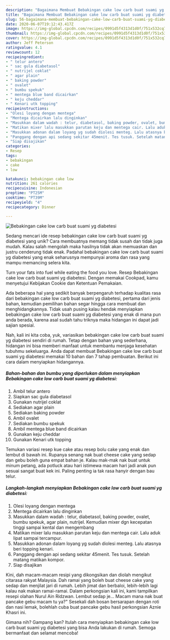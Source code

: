 ```yaml
---
description: "Bagaimana Membuat Bebakingan cake low carb buat suami yg diabetesi yang Sempurna"
title: "Bagaimana Membuat Bebakingan cake low carb buat suami yg diabetesi yang Sempurna"
slug: 56-bagaimana-membuat-bebakingan-cake-low-carb-buat-suami-yg-diabetesi-yang-sempurna
date: 2020-06-07T19:12:43.417Z
image: https://img-global.cpcdn.com/recipes/0991d5f4313d1d0f/751x532cq70/bebakingan-cake-low-carb-buat-suami-yg-diabetesi-foto-resep-utama.jpg
thumbnail: https://img-global.cpcdn.com/recipes/0991d5f4313d1d0f/751x532cq70/bebakingan-cake-low-carb-buat-suami-yg-diabetesi-foto-resep-utama.jpg
cover: https://img-global.cpcdn.com/recipes/0991d5f4313d1d0f/751x532cq70/bebakingan-cake-low-carb-buat-suami-yg-diabetesi-foto-resep-utama.jpg
author: Jeff Peterson
ratingvalue: 4.1
reviewcount: 12
recipeingredient:
- " telur antero"
- " sac gula diabetasol"
- " nutrijel coklat"
- " agar plain"
- " baking powder"
- " ovalet"
- " bumbu spekuk"
- " mentega blue band dicairkan"
- " keju cheddar"
- " Kenari utk topping"
recipeinstructions:
- "Olesi loyang dengan mentega"
- "Mentega dicairkan lalu dinginkan"
- "Masukkan dalam wadah : telur, diabetasol, baking powder, ovalet, bumbu spekuk, agar plain, nutrijel. Kemudian mixer dgn kecepatan tinggi sampai kental dan mengembang"
- "Matikan mixer lalu masukkan parutan keju dan mentega cair. Lalu aduk lipat sampai tercampur."
- "Masukkan adonan dalam loyang yg sudah diolesi menteg. Lalu atasnya beri topping kenari."
- "Panggang dengan api sedang sekitar 45menit. Tes tusuk. Setelah matang matikan kompor."
- "Siap disajikan"
categories:
- Resep
tags:
- bebakingan
- cake
- low

katakunci: bebakingan cake low 
nutrition: 261 calories
recipecuisine: Indonesian
preptime: "PT25M"
cooktime: "PT39M"
recipeyield: "4"
recipecategory: Dinner

---
```



![Bebakingan cake low carb buat suami yg diabetesi](https://img-global.cpcdn.com/recipes/0991d5f4313d1d0f/751x532cq70/bebakingan-cake-low-carb-buat-suami-yg-diabetesi-foto-resep-utama.jpg)

Sedang mencari ide resep bebakingan cake low carb buat suami yg diabetesi yang unik? Cara membuatnya memang tidak susah dan tidak juga mudah. Kalau salah mengolah maka hasilnya tidak akan memuaskan dan justru cenderung tidak enak. Padahal bebakingan cake low carb buat suami yg diabetesi yang enak seharusnya mempunyai aroma dan rasa yang mampu memancing selera kita.

Turn your fats into fuel while eating the food you love. Resep Bebakingan cake low carb buat suami yg diabetesi. Dengan memakai Cookpad, kamu menyetujui Kebijakan Cookie dan Ketentuan Pemakaian.

Ada beberapa hal yang sedikit banyak berpengaruh terhadap kualitas rasa dari bebakingan cake low carb buat suami yg diabetesi, pertama dari jenis bahan, kemudian pemilihan bahan segar hingga cara membuat dan menghidangkannya. Tidak usah pusing kalau hendak menyiapkan bebakingan cake low carb buat suami yg diabetesi yang enak di mana pun anda berada, karena asal sudah tahu triknya maka hidangan ini dapat jadi sajian spesial.


Nah, kali ini kita coba, yuk, variasikan bebakingan cake low carb buat suami yg diabetesi sendiri di rumah. Tetap dengan bahan yang sederhana, hidangan ini bisa memberi manfaat untuk membantu menjaga kesehatan tubuhmu sekeluarga. Anda dapat membuat Bebakingan cake low carb buat suami yg diabetesi memakai 10 bahan dan 7 tahap pembuatan. Berikut ini cara dalam menyiapkan hidangannya.

<!--inarticleads1-->

##### Bahan-bahan dan bumbu yang diperlukan dalam menyiapkan Bebakingan cake low carb buat suami yg diabetesi:

1. Ambil  telur antero
1. Siapkan  sac gula diabetasol
1. Gunakan  nutrijel coklat
1. Sediakan  agar plain
1. Sediakan  baking powder
1. Ambil  ovalet
1. Sediakan  bumbu spekuk
1. Ambil  mentega blue band dicairkan
1. Gunakan  keju cheddar
1. Gunakan  Kenari utk topping


Temukan variasi resep kue cake atau resep bolu cake yang enak dan lembut di bawah ini. Rupanya senang nak buat cheese cake yang sedap dan gebu boleh guna empat bahan je. Kalau mak-mak nak buat untuk minum petang, ada potluck atau hari istimewa macam hari jadi anak pun sesuai sangat buat kek ini. Paling penting ia tak rasa hanyir dengan bau telur. 

<!--inarticleads2-->

##### Langkah-langkah menyiapkan Bebakingan cake low carb buat suami yg diabetesi:

1. Olesi loyang dengan mentega
1. Mentega dicairkan lalu dinginkan
1. Masukkan dalam wadah : telur, diabetasol, baking powder, ovalet, bumbu spekuk, agar plain, nutrijel. Kemudian mixer dgn kecepatan tinggi sampai kental dan mengembang
1. Matikan mixer lalu masukkan parutan keju dan mentega cair. Lalu aduk lipat sampai tercampur.
1. Masukkan adonan dalam loyang yg sudah diolesi menteg. Lalu atasnya beri topping kenari.
1. Panggang dengan api sedang sekitar 45menit. Tes tusuk. Setelah matang matikan kompor.
1. Siap disajikan


Kini, dah macam-macam resipi yang dikongsikan dan diolah mengikut citarasa rakyat Malaysia. Dah ramai yang boleh buat cheese cake yang sedap dan menjilat jari di rumah. Lebih jimat dan berbaloi, lebih-lebih lagi kalau nak makan ramai-ramai. Dalam perkongsian kali ini, kami tampilkan resepi olahan Nurul Ain Ridzwan. Lembut sedap je… Macam mana nak buat pancake gebu macam tu ya?&#34; Sesekali dah bosan bersarapan dengan roti dan nasi lemak, bolehlah cuba buat pancake gebu hasil perkongsian Aznie Khasri ini. 

Gimana nih? Gampang kan? Itulah cara menyiapkan bebakingan cake low carb buat suami yg diabetesi yang bisa Anda lakukan di rumah. Semoga bermanfaat dan selamat mencoba!
